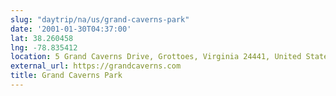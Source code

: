 ```yaml
---
slug: "daytrip/na/us/grand-caverns-park"
date: '2001-01-30T04:37:00'
lat: 38.260458
lng: -78.835412
location: 5 Grand Caverns Drive, Grottoes, Virginia 24441, United States
external_url: https://grandcaverns.com
title: Grand Caverns Park
---
```



